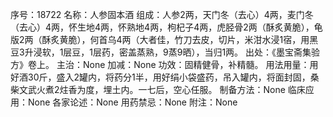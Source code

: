 序号：18722
名称：人参固本酒
组成：人参2两，天门冬（去心）4两，麦门冬（去心）4两，怀生地4两，怀熟地4两，枸杞子4两，虎胫骨2两（酥炙黄脆），龟版2两（酥炙黄脆），何首乌4两（大者佳，竹刀去皮，切片，米泔水浸1宿，用黑豆3升浸软，1层豆，1层药，密盖蒸熟，9蒸9晒），当归1两。
出处：《墨宝斋集验方》卷上。
主治：None
加减：None
功效：固精健骨，补精髓。
用法用量：用好酒30斤，盛入2罐内，将药分1半，用好绢小袋盛药，吊入罐内，将面封固，桑柴文武火煮2炷香为度，埋土内。一七后，空心任服。
制备方法：None
临床应用：None
各家论述：None
用药禁忌：None
附注：None
